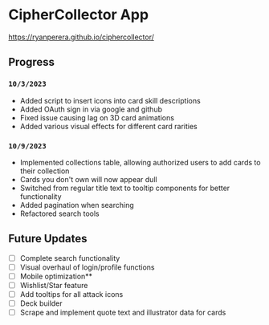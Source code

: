 # CipherCollector App

https://ryanperera.github.io/ciphercollector/

## Progress

### `10/3/2023`
 * Added script to insert icons into card skill descriptions
 * Added OAuth sign in via google and github
 * Fixed issue causing lag on 3D card animations
 * Added various visual effects for different card rarities

### `10/9/2023`
 * Implemented collections table, allowing authorized users to add cards to their collection
 * Cards you don't own will now appear dull
 * Switched from regular title text to tooltip components for better functionality
 * Added pagination when searching
 * Refactored search tools

## Future Updates
 - [ ] Complete search functionality
 - [ ] Visual overhaul of login/profile functions
 - [ ] Mobile optimization**
 - [ ] Wishlist/Star feature
 - [ ] Add tooltips for all attack icons
 - [ ] Deck builder
 - [ ] Scrape and implement quote text and illustrator data for cards